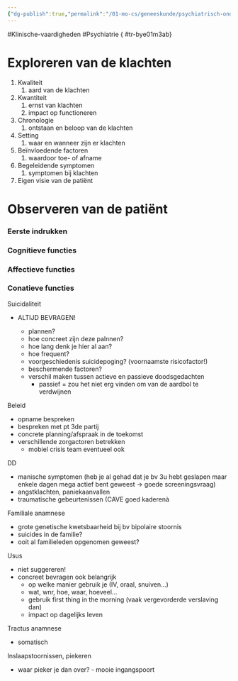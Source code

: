 ```yaml
---
{"dg-publish":true,"permalink":"/01-mo-cs/geneeskunde/psychiatrisch-onderzoek/","noteIcon":"","created":"2024-11-24T10:56:25.377+01:00","updated":"2024-12-29T13:58:44.400+01:00"}
---
```


#Klinische-vaardigheden #Psychiatrie
{ #tr-bye01m3ab}


# Exploreren van de klachten

1. Kwaliteit
    1. aard van de klachten
2. Kwantiteit
    1. ernst van klachten
    2. impact op functioneren
3. Chronologie
    1. ontstaan en beloop van de klachten
4. Setting
    1. waar en wanneer zijn er klachten
5. Beïnvloedende factoren
    1. waardoor toe- of afname
6. Begeleidende symptomen
    1. symptomen bij klachten
7. Eigen visie van de patiënt

# Observeren van de patiënt

### Eerste indrukken

### Cognitieve functies

### Affectieve functies

### Conatieve functies

  

Suicidaliteit

- ALTIJD BEVRAGEN!
    
    - plannen?
    - hoe concreet zijn deze palnnen?
    - hoe lang denk je hier al aan?
    - hoe frequent?
    - voorgeschiedenis suicidepoging? (voornaamste risicofactor!)
    - beschermende factoren?
    - verschil maken tussen actieve en passieve doodsgedachten
        - passief = zou het niet erg vinden om van de aardbol te verdwijnen
    
      
    

Beleid

- opname bespreken
- bespreken met pt 3de partij
- concrete planning/afspraak in de toekomst
- verschillende zorgactoren betrekken
    - mobiel crisis team eventueel ook

  

DD

- manische symptomen (heb je al gehad dat je bv 3u hebt geslapen maar enkele dagen mega actief bent geweest → goede screeningsvraag)
- angstklachten, paniekaanvallen
- traumatische gebeurtenissen (CAVE goed kaderenà

  

Familiale anamnese

- grote genetische kwetsbaarheid bij bv bipolaire stoornis
- suicides in de familie?
- ooit al familieleden opgenomen geweest?

  

Usus

- niet suggereren!
- concreet bevragen ook belangrijk
    - op welke manier gebruik je (IV, oraal, snuiven…)
    - wat, wnr, hoe, waar, hoeveel…
    - gebruik first thing in the morning (vaak vergevorderde verslaving dan)
    - impact op dagelijks leven

  

Tractus anamnese

- somatisch

  

Inslaapstoornissen, piekeren

- waar pieker je dan over? - mooie ingangspoort
